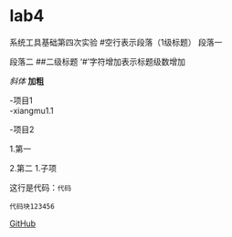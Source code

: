 # lab4
系统工具基础第四次实验
#空行表示段落（1级标题）
段落一

段落二
##二级标题
‘#’字符增加表示标题级数增加

*斜体*
**加粗**

-项目1   
  -xiangmu1.1
  
-项目2

1.第一

2.第二
  1.子项
  
这行是代码：`代码`

```代码块123456```

[GitHub](https://github.com)

